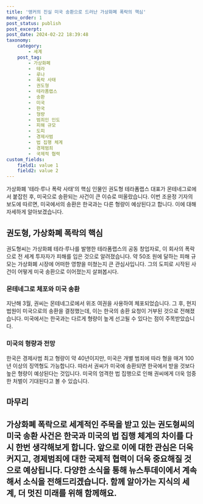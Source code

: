 ```yaml
---
title: '앵커의 진실 미국 송환으로 드러난 가상화폐 폭락의 핵심'
menu_order: 1
post_status: publish
post_excerpt: 
post_date: 2024-02-22 18:39:48
taxonomy:
    category:
        - 세계
    post_tag:
        - 가상화폐
        -  테라
        -  루나
        -  폭락 사태
        -  권도형
        -  테라폼랩스
        -  송환
        -  미국
        -  한국
        -  형량
        -  범죄인 인도
        -  피해 규모
        -  도피
        -  경제사범
        -  법 집행 체계
        -  경제범죄
        -  국제적 협력
custom_fields:
    field1: value 1
    field2: value 2
---
```


가상화폐 '테라·루나 폭락 사태'의 핵심 인물인 권도형 테라폼랩스 대표가 몬테네그로에서 붙잡힌 후, 미국으로 송환되는 사건이 큰 이슈로 떠올랐습니다. 이번 조윤정 기자의 보도에 따르면, 미국에서의 송환은 한국과는 다른 형량이 예상된다고 합니다. 이에 대해 자세하게 알아보겠습니다.
## 권도형, 가상화폐 폭락의 핵심
권도형씨는 가상화폐 테라·루나를 발행한 테라폼랩스의 공동 창업자로, 이 회사의 폭락으로 전 세계 투자자가 피해를 입은 것으로 알려졌습니다. 약 50조 원에 달하는 피해 규모는 가상화폐 시장에 어떠한 영향을 미쳤는지 큰 관심사입니다. 그의 도피로 시작된 사건이 어떻게 미국 송환으로 이어졌는지 살펴봅시다.
### 몬테네그로 체포와 미국 송환
지난해 3월, 권씨는 몬테네그로에서 위조 여권을 사용하여 체포되었습니다. 그 후, 현지 법원이 미국으로의 송환을 결정했는데, 이는 한국의 송환 요청이 거부된 것으로 전해졌습니다. 미국에서는 한국과는 다르게 형량이 높게 선고될 수 있다는 점이 주목받았습니다.
### 미국의 형량과 전망
한국은 경제사범 최고 형량이 약 40년이지만, 미국은 개별 범죄에 따라 형을 매겨 100년 이상의 징역형도 가능합니다. 따라서 권씨가 미국에 송환되면 한국에서 받을 것보다 높은 형량이 예상된다는 것입니다. 미국의 엄격한 법 집행으로 인해 권씨에게 더욱 엄중한 처벌이 기대된다고 볼 수 있습니다.
## 마무리
가상화폐 폭락으로 세계적인 주목을 받고 있는 권도형씨의 미국 송환 사건은 한국과 미국의 법 집행 체계의 차이를 다시 한번 생각해보게 합니다. 앞으로 이에 대한 관심은 더욱 커지고, 경제범죄에 대한 국제적 협력이 더욱 중요해질 것으로 예상됩니다. 다양한 소식을 통해 뉴스투데이에서 계속해서 소식을 전해드리겠습니다. 함께 알아가는 지식의 세계, 더 멋진 미래를 위해 함께해요.
---
